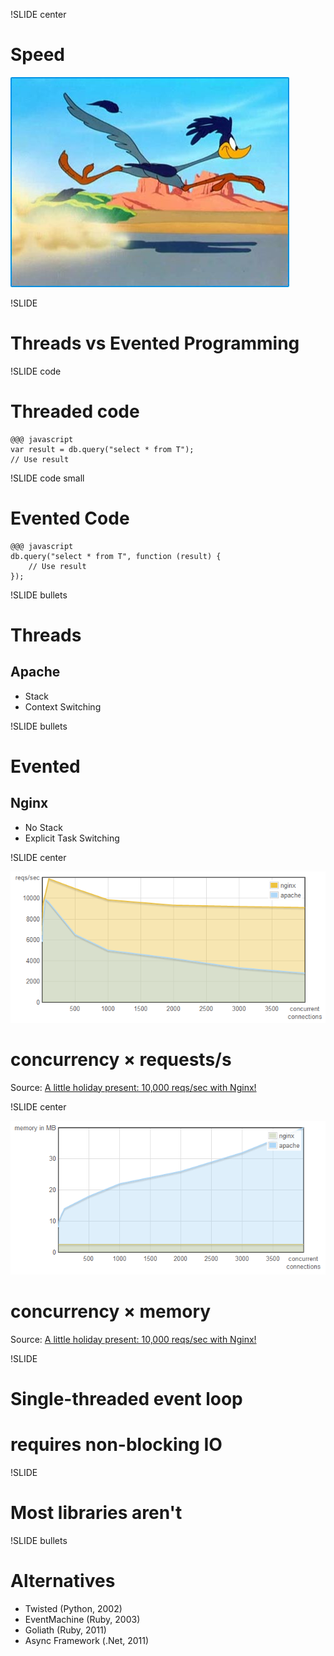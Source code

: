 !SLIDE center

# Speed
![Speed](road-runner.jpg)

!SLIDE

# Threads vs Evented Programming

!SLIDE code
# Threaded code

	@@@ javascript
	var result = db.query("select * from T");
	// Use result

!SLIDE code small
# Evented Code

	@@@ javascript
	db.query("select * from T", function (result) {
		// Use result
	});

!SLIDE bullets

# Threads
## Apache

* Stack
* Context Switching

!SLIDE bullets

# Evented
## Nginx

* No Stack
* Explicit Task Switching

!SLIDE center

![nginx apache reqs](nginx-apache-reqs-sec.png)

# concurrency × requests/s

Source: [A little holiday present: 10,000 reqs/sec with Nginx!](http://blog.webfaction.com/a-little-holiday-present)

!SLIDE center

![nginx apache memory](nginx-apache-memory.png)

# concurrency × memory

Source: [A little holiday present: 10,000 reqs/sec with Nginx!](http://blog.webfaction.com/a-little-holiday-present)

!SLIDE

# Single-threaded event loop
# requires non-blocking IO

!SLIDE

# Most libraries aren't

!SLIDE bullets

# Alternatives

* Twisted (Python, 2002)
* EventMachine (Ruby, 2003)
* Goliath (Ruby, 2011)
* Async Framework (.Net, 2011)

